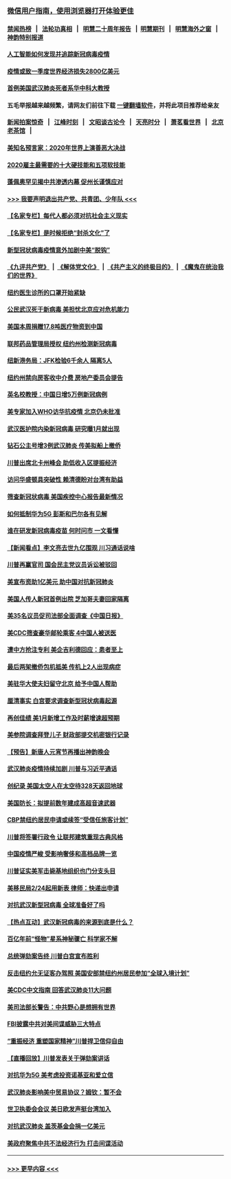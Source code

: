 ### [微信用户指南，使用浏览器打开体验更佳](https://github.com/gfw-breaker/banned-news1/blob/master/indexes/wechat-guide.md?t=0)
#### [禁闻热榜](热点新闻.md?t=0)  &nbsp;&nbsp;|&nbsp;&nbsp; [法轮功真相](https://github.com/gfw-breaker/truth/blob/master/README.md?t=0) &nbsp;&nbsp;|&nbsp;&nbsp; [明慧二十周年报告](https://github.com/gfw-breaker/mh-reports/blob/master/README.md?t=0) &nbsp;&nbsp;|&nbsp;&nbsp;[明慧期刊](https://github.com/gfw-breaker/mh-qikan) &nbsp;&nbsp;|&nbsp;&nbsp; [明慧海外之窗](https://github.com/gfw-breaker/mh-news/blob/master/README.md?t=0) &nbsp;&nbsp;|&nbsp;&nbsp; [神韵特别报道](https://github.com/gfw-breaker/mh-news/blob/master/shenyun.md?t=0)
#### [人工智能如何发现并追踪新冠病毒疫情](../pages/nsc412/n11856398.md?t=02100455) 
#### [疫情或致一季度世界经济损失2800亿美元](../pages/nsc412/n11855639.md?t=02100455) 
#### [首例美国武汉肺炎死者系华中科大教授](../pages/nsc412/n11855500.md?t=02100455) 
#### 五毛举报越来越频繁，请网友们前往下载 [一键翻墙软件](https://github.com/gfw-breaker/ssr-accounts)，并将此项目推荐给亲友
#### [新闻拍案惊奇](https://github.com/gfw-breaker/banned-news1/blob/master/pages/link4.md) &nbsp;&nbsp;|&nbsp;&nbsp; [江峰时刻](https://github.com/gfw-breaker/banned-news1/blob/master/pages/link4.md) &nbsp;&nbsp;|&nbsp;&nbsp; [文昭谈古论今](https://github.com/gfw-breaker/banned-news1/blob/master/pages/link4.md) &nbsp;&nbsp;|&nbsp;&nbsp; [天亮时分](https://github.com/gfw-breaker/banned-news1/blob/master/pages/link4.md) &nbsp;&nbsp;|&nbsp;&nbsp; [萧茗看世界](https://github.com/gfw-breaker/banned-news1/blob/master/pages/link4.md) &nbsp;&nbsp;|&nbsp;&nbsp; [北京老茶馆](https://github.com/gfw-breaker/banned-news1/blob/master/pages/link4.md) &nbsp;&nbsp;|&nbsp;&nbsp; 
#### [美知名预言家：2020年世界上演善恶大决战](../pages/nsc412/n11855418.md?t=02100455) 
#### [2020雇主最需要的十大硬技能和五项软技能](../pages/nsc412/n11850953.md?t=02100455) 
#### [蓬佩奥罕见揭中共渗透内幕 促州长谨慎应对](../pages/nsc412/n11854685.md?t=02100455) 
#### [>>> 我要声明退出共产党、共青团、少年队 <<<](https://github.com/begood0513/goodnews/blob/master/quit/letter.md) 
#### [【名家专栏】每代人都必须对抗社会主义现实](../pages/nsc412/n11831412.md?t=02100455) 
#### [【名家专栏】是时候拒绝“封杀文化”了](../pages/nsc412/n11814093.md?t=02100455) 
#### [新型冠状病毒疫情意外加剧中美“脱钩”](../pages/nsc412/n11854475.md?t=02100455) 
#### [《九评共产党》](https://github.com/begood0513/9ping.md/blob/master/README.md) &nbsp;|&nbsp; [《解体党文化》](../../../../jtdwh.md/blob/master/README.md)  &nbsp;|&nbsp; [《共产主义的终极目的》](../../../../gczydzjmd.md/blob/master/README.md) &nbsp;|&nbsp; [《魔鬼在统治我们的世界》](../../../../mgztzwmdsj.md/blob/master/README.md) 
#### [纽约医生诊所的口罩开始紧缺](../pages/nsc412/n11853364.md?t=02100455) 
#### [公民武汉死于新病毒 美担忧北京应对危机能力](../pages/nsc412/n11854331.md?t=02100455) 
#### [美国本周捐赠17.8吨医疗物资到中国](../pages/nsc412/n11854269.md?t=02100455) 
#### [联邦药品管理局授权  纽约州检测新冠病毒](../pages/nsc412/n11853371.md?t=02100455) 
#### [纽新港务局：JFK检验6千余人  隔离5人](../pages/nsc412/n11853366.md?t=02100455) 
#### [纽约州禁向房客收中介费  房地产委员会提告](../pages/nsc412/n11853360.md?t=02100455) 
#### [英名校教授：中国日增5万例新冠病例](../pages/nsc412/n11854174.md?t=02100455) 
#### [美专家加入WHO访华抗疫情 北京仍未批准](../pages/nsc412/n11854043.md?t=02100455) 
#### [武汉医护院内染新冠病毒 研究曝1月就出现](../pages/nsc412/n11852928.md?t=02100455) 
#### [钻石公主号增3例武汉肺炎 传美拟船上撤侨](../pages/nsc412/n11853240.md?t=02100455) 
#### [川普出席北卡州峰会 助低收入区提振经济](../pages/nsc412/n11853232.md?t=02100455) 
#### [访问华盛顿具突破性 赖清德盼对台湾有助益](../pages/nsc412/n11853129.md?t=02100455) 
#### [筛查新冠状病毒 美国疾控中心报告最新情况](../pages/nsc412/n11853070.md?t=02100455) 
#### [如何抵制华为5G 彭斯和巴尔各有见解](../pages/nsc412/n11852535.md?t=02100455) 
#### [谁在研发新冠病毒疫苗 何时问市 一文看懂](../pages/nsc412/n11852840.md?t=02100455) 
#### [【新闻看点】李文亮去世九亿围观 川习通话说啥](../pages/nsc412/n11852360.md?t=02100455) 
#### [川普再赢官司 国会民主党议员诉讼被驳回](../pages/nsc412/n11852287.md?t=02100455) 
#### [美宣布资助1亿美元 助中国对抗新冠肺炎](../pages/nsc412/n11852531.md?t=02100455) 
#### [美国人传人新冠首例出院 芝加哥夫妻回家隔离](../pages/nsc412/n11852452.md?t=02100455) 
#### [美35名议员促司法部全面调查《中国日报》](../pages/nsc412/n11852435.md?t=02100455) 
#### [美CDC筛查豪华邮轮乘客 4中国人被送医](../pages/nsc412/n11852085.md?t=02100455) 
#### [遭中方抢注专利 美企吉利德回应：患者至上](../pages/nsc412/n11852037.md?t=02100455) 
#### [最后两架撤侨包机抵美 传机上2人出现病症](../pages/nsc412/n11852173.md?t=02100455) 
#### [美驻华大使夫妇留守北京 给予中国人帮助](../pages/nsc412/n11852165.md?t=02100455) 
#### [厘清事实 白宫要求调查新型冠状病毒起源](../pages/nsc412/n11852106.md?t=02100455) 
#### [再创佳绩 美1月新增工作及时薪增速超预期](../pages/nsc412/n11852174.md?t=02100455) 
#### [美参院调查拜登儿子 财政部提交机密银行记录](../pages/nsc412/n11851808.md?t=02100455) 
#### [【预告】新唐人元宵节再播出神韵晚会](../pages/nsc412/n11843192.md?t=02100455) 
#### [武汉肺炎疫情持续加剧 川普与习近平通话](../pages/nsc412/n11851613.md?t=02100455) 
#### [创纪录 美国太空人在太空待328天返回地球](../pages/nsc412/n11851266.md?t=02100455) 
#### [美国防长：拟提前数年建成高超音速武器](../pages/nsc412/n11850959.md?t=02100455) 
#### [CBP禁纽约居民申请或续签“受信任旅客计划”](../pages/nsc412/n11850857.md?t=02100455) 
#### [川普将签署行政令 让联邦建筑重现古典风格](../pages/nsc412/n11850654.md?t=02100455) 
#### [中国疫情严峻 受影响奢侈和高档品牌一览](../pages/nsc412/n11850319.md?t=02100455) 
#### [川普证实美军击毙基地组织也门分支头目](../pages/nsc412/n11850383.md?t=02100455) 
#### [美移民局2/24起用新表 律师：快递出申请](../pages/nsc412/n11848220.md?t=02100455) 
#### [对抗武汉新型冠病毒 全球准备好了吗](../pages/nsc412/n11850142.md?t=02100455) 
#### [【热点互动】武汉新冠病毒的来源到底是什么？](../pages/nsc412/n11849749.md?t=02100455) 
#### [百亿年前“怪物”星系神秘骤亡 科学家不解](../pages/nsc412/n11849863.md?t=02100455) 
#### [总统弹劾案告终 川普白宫宣布胜利](../pages/nsc412/n11849985.md?t=02100455) 
#### [反击纽约允无证客办驾照  美国安部禁纽约州居民参加“全球入境计划”](../pages/nsc412/n11849828.md?t=02100455) 
#### [美CDC中文指南 回答武汉肺炎11大问题](../pages/nsc412/n11849703.md?t=02100455) 
#### [美司法部长警告：中共野心是想拥有世界](../pages/nsc412/n11849769.md?t=02100455) 
#### [FBI披露中共对美间谍威胁三大特点](../pages/nsc412/n11849700.md?t=02100455) 
#### [“重振经济 重塑国家精神”川普捍卫信仰自由](../pages/nsc412/n11849641.md?t=02100455) 
#### [【直播回放】川普发表关于弹劾案讲话](../pages/nsc412/n11849472.md?t=02100455) 
#### [对抗华为5G 美考虑投资诺基亚和爱立信](../pages/nsc412/n11849510.md?t=02100455) 
#### [武汉肺炎影响美中贸易协议？姆钦：暂不会](../pages/nsc412/n11849497.md?t=02100455) 
#### [世卫执委会会议 美日欧发声挺台湾加入](../pages/nsc412/n11849433.md?t=02100455) 
#### [对抗武汉肺炎 盖茨基金会捐一亿美元](../pages/nsc412/n11848953.md?t=02100455) 
#### [美政府聚焦中共不法经济行为 打击间谍活动](../pages/nsc412/n11849322.md?t=02100455) 

----
#### [ >>> 更早内容 <<< ](../indexes/nsc412-earlier.md)
